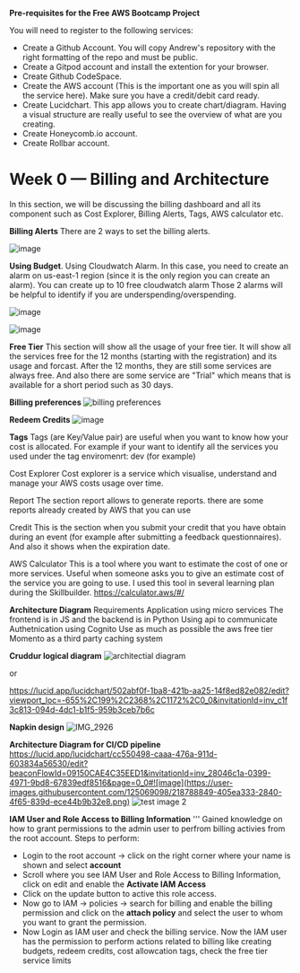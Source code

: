 **Pre-requisites for the Free AWS Bootcamp Project**

You will need to register to the following services:

- Create a Github Account. You will copy Andrew's repository with the right formatting of the repo and must be public.
- Create a Gitpod account and install the extention for your browser.
- Create Github CodeSpace.
- Create the AWS account (This is the important one as you will spin all the service here). Make sure you have a credit/debit card ready.
- Create Lucidchart. This app allows you to create chart/diagram. Having a visual structure are really useful to see the overview of what are you creating.
- Create Honeycomb.io account.
- Create Rollbar account.


# Week 0 — Billing and Architecture
In this section, we will be discussing the billing dashboard and all its component such as Cost Explorer, Billing Alerts, Tags, AWS calculator etc.

**Billing Alerts**
There are 2 ways to set the billing alerts.

![image](https://user-images.githubusercontent.com/125069098/218822748-70c7bde9-e036-42e9-9e9d-e8e5c3fcf566.png)


**Using Budget**.
Using Cloudwatch Alarm. In this case, you need to create an alarm on us-east-1 region (since it is the only region you can create an alarm). You can create up to 10 free cloudwatch alarm
Those 2 alarms will be helpful to identify if you are underspending/overspending.

![image](https://user-images.githubusercontent.com/125069098/218820054-7a9d85d8-1424-4032-a62f-29a60d86c5cb.png)

![image](https://user-images.githubusercontent.com/125069098/218833465-a5b249bc-ee6c-4724-95f2-8e3110296a3d.png)

**Free Tier**
This section will show all the usage of your free tier. It will show all the services free for the 12 months (starting with the registration) and its usage and forcast. After the 12 months, they are still some services are always free. And also there are some service are "Trial" which means that is available for a short period such as 30 days.

 **Billing preferences**
 ![billing preferences](https://user-images.githubusercontent.com/125069098/218819172-20b0e28a-7595-404b-a436-b189a59a7290.png)
 
 **Redeem Credits**
![image](https://user-images.githubusercontent.com/125069098/218821254-f318e889-9669-48a4-94ee-114faa157059.png)


**Tags**
Tags (are Key/Value pair) are useful when you want to know how your cost is allocated. For example if your want to identify all the services you used under the tag enviromenrt: dev (for example)

Cost Explorer
Cost explorer is a service which visualise, understand and manage your AWS costs usage over time.

Report
The section report allows to generate reports. there are some reports already created by AWS that you can use

Credit
This is the section when you submit your credit that you have obtain during an event (for example after submitting a feedback questionnaires). And also it shows when the expiration date.

AWS Calculator
This is a tool where you want to estimate the cost of one or more services. Useful when someone asks you to give an estimate cost of the service you are going to use. I used this tool in several learning plan during the Skillbuilder. https://calculator.aws/#/

**Architecture Diagram**
Requirements
Application using micro services
The frontend is in JS and the backend is in Python
Using api to communicate
Authetnication using Cognito
Use as much as possible the aws free tier
Momento as a third party caching system

**Cruddur logical diagram**
![architectial diagram](https://user-images.githubusercontent.com/125069098/218807933-4e7e27c5-96e8-4a19-b3d3-2f73ffd36379.png)

or

https://lucid.app/lucidchart/502abf0f-1ba8-421b-aa25-14f8ed82e082/edit?viewport_loc=-655%2C199%2C2368%2C1172%2C0_0&invitationId=inv_c1f3c813-094d-4dc1-b1f5-959b3ceb7b6c

**Napkin design**
![IMG_2926](https://user-images.githubusercontent.com/125069098/218804640-721831a0-bb3a-4a8d-a3c9-db57ff805c6c.JPG)



**Architecture Diagram for CI/CD pipeline**
https://lucid.app/lucidchart/cc550498-caaa-476a-911d-603834a56530/edit?beaconFlowId=09150CAE4C35EED1&invitationId=inv_28046c1a-0399-4971-9bd8-67839edf8516&page=0_0#![image](https://user-images.githubusercontent.com/125069098/218788849-405ea333-2840-4f65-839d-ece44b9b32e8.png)
![test image 2](https://user-images.githubusercontent.com/125069098/218806448-15c099ae-f35c-4331-9364-5fb6bd47e478.png)

**IAM User and Role Access to Billing Information**
'''
   Gained knowledge on how to grant permissions to the admin user to perfrom billing activies from the root account.
   Steps to perform:
   - Login to the root account -> click on the right corner where your name is shown and select **account** 
   - Scroll where you see IAM User and Role Access to Billing Information, click on edit and enable the **Activate IAM Access**
   - Click on the update button to active this role access.
   - Now go to IAM -> policies -> search for billing and enable the billing permission and click on the **attach policy** and select the user to whom you want to grant the permission.
   - Now Login as IAM user and check the billing service. Now the IAM user has the permission to perform actions related to billing like creating budgets, redeem credits, cost allowcation tags, check the free tier service limits
 

 



